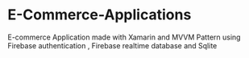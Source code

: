 # E-Commerce-Applications
E-commerce Application made with Xamarin and MVVM Pattern using Firebase authentication , Firebase realtime database and Sqlite
